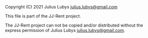 Copyright (C) 2021 Julius Lubys <julius.lubys@gmail.com>

This file is part of the JJ-Rent project.

The JJ-Rent project can not be copied and/or distributed without the express
permission of Julius Lubys <julius.lubys@gmail.com>.